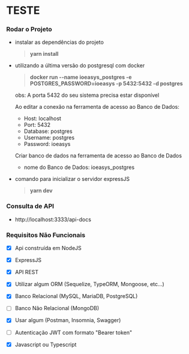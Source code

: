 # TESTE

### Rodar o Projeto

- instalar as dependências do projeto
    > **yarn install**

- utilizando a última versão do postgresql com docker
    > **docker run --name ioeasys_postgres -e POSTGRES_PASSWORD=ioeasys -p 5432:5432 -d postgres**
    
    obs: A porta 5432 do seu sistema precisa estar disponível

    Ao editar a conexão na ferramenta de acesso ao Banco de Dados:
    - Host: localhost
    - Port: 5432
    - Database: postgres
    - Username: postgres
    - Password: ioeasys

    Criar banco de dados na ferramenta de acesso ao Banco de Dados
    - nome do Banco de Dados: ioeasys_postgres


- comando para inicializar o servidor expressJS
    > **yarn dev**

### Consulta de API

- http://localhost:3333/api-docs

### Requisitos Não Funcionais

- [x] Api construída em NodeJS
- [x] ExpressJS
- [x] API REST
- [x] Utilizar algum ORM (Sequelize, TypeORM, Mongoose, etc...)
- [x] Banco Relacional (MySQL, MariaDB, PostgreSQL)
- [ ] Banco Não Relacional (MongoDB)
- [x] Usar algum (Postman, Insomnia, Swagger) 
- [ ] Autenticação JWT com formato "Bearer token"
- [x] Javascript ou Typescript

